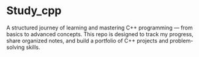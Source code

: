 # Study_cpp
A structured journey of learning and mastering C++ programming — from basics to advanced concepts. This repo is designed to track my progress, share organized notes, and build a portfolio of C++ projects and problem-solving skills.
